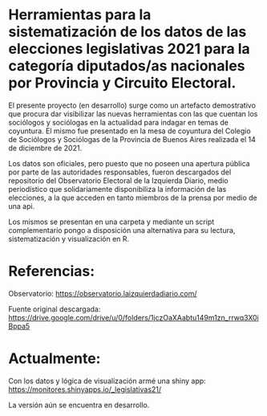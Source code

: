 # Herramientas para la sistematización de los datos de las elecciones legislativas 2021 para la categoría diputados/as nacionales por Provincia y Circuito Electoral.

El presente proyecto (en desarrollo) surge como un artefacto demostrativo que procura dar visibilizar las nuevas herramientas con las que cuentan los sociólogos y sociólogas en la actualidad para indagar en temas de coyuntura. El mismo fue presentado en la mesa de coyuntura del Colegio de Sociólogos y Sociólogas de la Provincia de Buenos Aires realizada el 14 de diciembre de 2021.

Los datos son oficiales, pero puesto que no poseen una apertura pública por parte de las autoridades responsables, fueron descargados del repositorio del Observatorio Electoral de la Izquierda Diario, medio periodístico que solidariamente disponibiliza la información de las elecciones, a la que acceden en tanto miembros de la prensa por medio de una api. 

Los mismos se presentan en una carpeta y mediante un script complementario pongo a disposición una alternativa para su lectura, sistematización y visualización en R.


# Referencias:

Observatorio: https://observatorio.laizquierdadiario.com/

Fuente original descargada: https://drive.google.com/drive/u/0/folders/1jczOaXAabtu149m1zn_rrwq3X0iBppa5 


# Actualmente:

Con los datos y lógica de visualización armé una shiny app: https://monitores.shinyapps.io/_legislativas21/

La versión aún se encuentra en desarrollo. 
